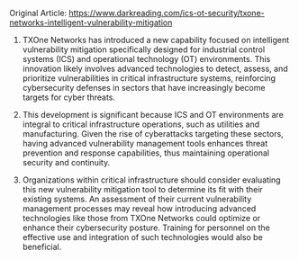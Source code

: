 Original Article: https://www.darkreading.com/ics-ot-security/txone-networks-intelligent-vulnerability-mitigation

1) TXOne Networks has introduced a new capability focused on intelligent vulnerability mitigation specifically designed for industrial control systems (ICS) and operational technology (OT) environments. This innovation likely involves advanced technologies to detect, assess, and prioritize vulnerabilities in critical infrastructure systems, reinforcing cybersecurity defenses in sectors that have increasingly become targets for cyber threats.

2) This development is significant because ICS and OT environments are integral to critical infrastructure operations, such as utilities and manufacturing. Given the rise of cyberattacks targeting these sectors, having advanced vulnerability management tools enhances threat prevention and response capabilities, thus maintaining operational security and continuity.

3) Organizations within critical infrastructure should consider evaluating this new vulnerability mitigation tool to determine its fit with their existing systems. An assessment of their current vulnerability management processes may reveal how introducing advanced technologies like those from TXOne Networks could optimize or enhance their cybersecurity posture. Training for personnel on the effective use and integration of such technologies would also be beneficial.